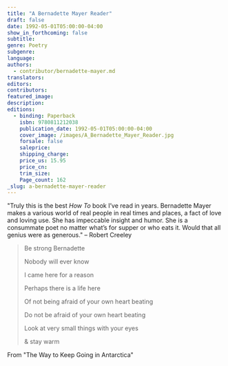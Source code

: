 ```yaml
---
title: "A Bernadette Mayer Reader"
draft: false
date: 1992-05-01T05:00:00-04:00
show_in_forthcoming: false
subtitle:
genre: Poetry
subgenre:
language:
authors:
  - contributor/bernadette-mayer.md
translators:
editors:
contributors:
featured_image:
description:
editions:
  - binding: Paperback
    isbn: 9780811212038
    publication_date: 1992-05-01T05:00:00-04:00
    cover_image: /images/A_Bernadette_Mayer_Reader.jpg
    forsale: false
    saleprice:
    shipping_charge:
    price_us: 15.95
    price_cn:
    trim_size:
    Page_count: 162
_slug: a-bernadette-mayer-reader
---
```


"Truly this is the best _How To_ book I’ve read in years. Bernadette Mayer makes a various world of real people in real times and places, a fact of love and loving use. She has impeccable insight and humor. She is a consummate poet no matter what’s for supper or who eats it. Would that all genius were as generous." – Robert Creeley

> Be strong Bernadette
> 
> Nobody will ever know
> 
> I came here for a reason
> 
> Perhaps there is a life here
> 
> Of not being afraid of your own heart beating
> 
> Do not be afraid of your own heart beating
> 
> Look at very small things with your eyes
> 
> & stay warm

From "The Way to Keep Going in Antarctica"

